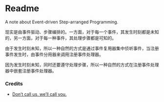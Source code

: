# Readme
A note about Event-driven Step-arranged Programming.

现实是由事件驱动、步骤编排的。一方面，对于每一个事件，其发生时刻都是未知的，另一方面，对于每一种事件，其处理步骤都是可知的。

由于发生时刻未知，所以一种自然的方式是通过事件复用器集中侦听事件，当注册事件发生时，由事件分用器来调用注册事件处理器。

因为发生时刻未知，同时还要遵守处理步骤，所以一种自然的方式在注册事件处理器中嵌套注册事件处理器。

### Credits
- [Don’t call us, we’ll call you.](https://vertx.io/docs/vertx-core/java/#_dont_call_us_well_call_you)
